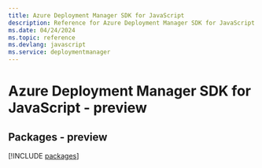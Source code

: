 ```yaml
---
title: Azure Deployment Manager SDK for JavaScript
description: Reference for Azure Deployment Manager SDK for JavaScript
ms.date: 04/24/2024
ms.topic: reference
ms.devlang: javascript
ms.service: deploymentmanager
---
```

# Azure Deployment Manager SDK for JavaScript - preview
## Packages - preview
[!INCLUDE [packages](deployment-manager-index.md)]